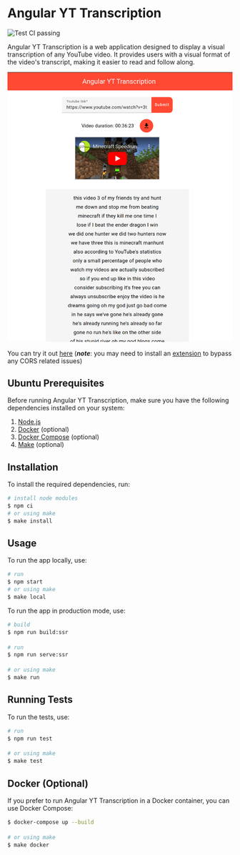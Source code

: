 # Angular YT Transcription

<img alt="Test CI passing" src="https://github.com/pacna/angular-yt-transcription/workflows/Test%20CI/badge.svg" />

Angular YT Transcription is a web application designed to display a visual transcription of any YouTube video. It provides users with a visual format of the video's transcript, making it easier to read and follow along.

![angular-yt-transcription](./docs/angular-yt-transcription.png)

You can try it out [here](https://pacna.github.io/angular-yt-transcription/) (**_note_**: you may need to install an [extension](https://chrome.google.com/webstore/detail/allow-cors-access-control/lhobafahddgcelffkeicbaginigeejlf/related?hl=en) to bypass any CORS related issues)

## Ubuntu Prerequisites

Before running Angular YT Transcription, make sure you have the following dependencies installed on your system:

1. [Node.js](https://nodejs.org/en/)
2. [Docker](https://docs.docker.com/install/) (optional)
3. [Docker Compose](https://docs.docker.com/compose/install/) (optional)
4. [Make](https://www.gnu.org/software/make/) (optional)

## Installation

To install the required dependencies, run:

```bash
# install node modules
$ npm ci
# or using make
$ make install
```

## Usage

To run the app locally, use:

```bash
# run
$ npm start
# or using make
$ make local
```

To run the app in production mode, use:

```bash
# build
$ npm run build:ssr

# run
$ npm run serve:ssr

# or using make
$ make run
```

## Running Tests

To run the tests, use:

```bash
# run
$ npm run test

# or using make
$ make test
```

## Docker (Optional)

If you prefer to run Angular YT Transcription in a Docker container, you can use Docker Compose:

```bash
$ docker-compose up --build

# or using make
$ make docker
```
